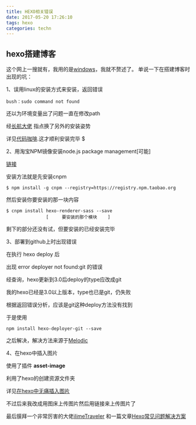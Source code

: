 ```yaml
---
title: HEXO相关错误
date: 2017-05-20 17:26:10
tags: hexo
categories: techn
---
```

## hexo搭建博客

这个网上一搜就有，我用的是[windows](http://www.jianshu.com/p/e99ed60390a8)，我就不赘述了。
单说一下在搭建博客时出现的坑：

1、误用linux的安装方式来安装，返回错误

    bush：sudo command not found

还以为环境变量出了问题一直在修改path

经[长航大佬](https://iamsail.github.io/) 指点换了另外的安装姿势

详见[代码咖啡](http://www.jianshu.com/p/e99ed60390a8).这才顺利安装完毕 $

2、用淘宝NPM镜像安装node.js package management[可能]

[链接](http://npm.taobao.org/)

安装方法就是先安装cnpm

    $ npm install -g cnpm --registry=https://registry.npm.taobao.org

然后安装你要安装的那一块内容

    $ cnpm install hexo-renderer-sass --save               
                   [     要安装的那个模块    ]

剩下的部分还没有试，但要安装的已经安装完毕

3、部署到github上时出现错误

在执行 hexo deploy 后

出现 error deployer not found:git 的错误

经查询，hexo更新到3.0后deploy的type应改成git

我的hexo已经是3.0以上版本，type也已是git，仍失败

根据返回错误分析，应该是git这种deploy方法没有找到

于是使用

    npm install hexo-deployer-git --save

之后解决，解决方法来源于[Melodic]()

4、在hexo中插入图片

使用了插件 **asset-image**

利用了hexo的创建资源文件夹

详见[在hexo中无痛插入图片](http://www.tuicool.com/articles/umEBVfI)

不过后来我改成用图床上传图片然后用链接来上传图片了

最后膜拜一个非常厉害的大佬[iIimeTraveler](https://github.com/iTimeTraveler)
和一篇文章[Hexo常见问题解决方案](http://wp.huangshiyang.com/hexo%E5%B8%B8%E8%A7%81%E9%97%AE%E9%A2%98%E8%A7%A3%E5%86%B3%E6%96%B9%E6%A1%88)